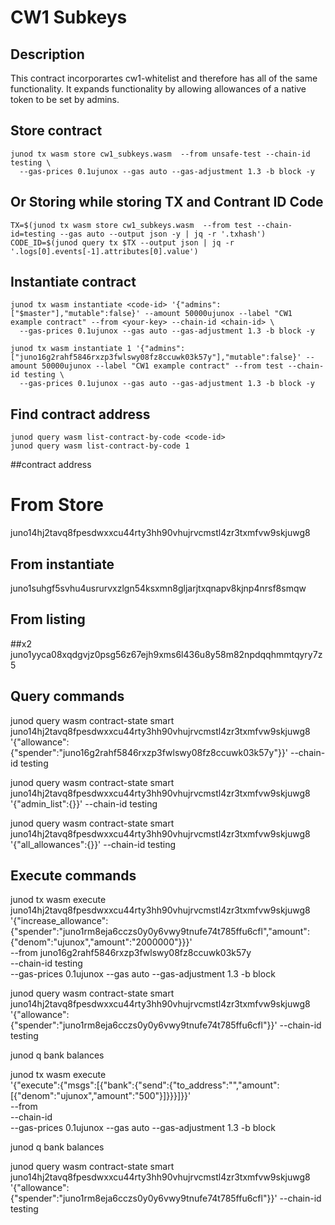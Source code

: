# CW1 Subkeys

## Description

This contract incorporartes cw1-whitelist and therefore has all of the same functionality. It expands functionality by allowing allowances of a native token to be set by admins.

## Store contract
```
junod tx wasm store cw1_subkeys.wasm  --from unsafe-test --chain-id testing \
  --gas-prices 0.1ujunox --gas auto --gas-adjustment 1.3 -b block -y
```


## Or Storing while storing TX and Contrant ID Code
```
TX=$(junod tx wasm store cw1_subkeys.wasm  --from test --chain-id=testing --gas auto --output json -y | jq -r '.txhash')
CODE_ID=$(junod query tx $TX --output json | jq -r '.logs[0].events[-1].attributes[0].value')
```

## Instantiate contract
```
junod tx wasm instantiate <code-id> '{"admins":["$master"],"mutable":false}' --amount 50000ujunox --label "CW1 example contract" --from <your-key> --chain-id <chain-id> \
  --gas-prices 0.1ujunox --gas auto --gas-adjustment 1.3 -b block -y
```

```
junod tx wasm instantiate 1 '{"admins":["juno16g2rahf5846rxzp3fwlswy08fz8ccuwk03k57y"],"mutable":false}' --amount 50000ujunox --label "CW1 example contract" --from test --chain-id testing \
  --gas-prices 0.1ujunox --gas auto --gas-adjustment 1.3 -b block -y
```

## Find contract address
```
junod query wasm list-contract-by-code <code-id>
junod query wasm list-contract-by-code 1
```




##contract address
# From Store
juno14hj2tavq8fpesdwxxcu44rty3hh90vhujrvcmstl4zr3txmfvw9skjuwg8

## From instantiate
juno1suhgf5svhu4usrurvxzlgn54ksxmn8gljarjtxqnapv8kjnp4nrsf8smqw

## From listing



##x2 
juno1yyca08xqdgvjz0psg56z67ejh9xms6l436u8y58m82npdqqhmmtqyry7z5






## Query commands
junod query wasm contract-state smart juno14hj2tavq8fpesdwxxcu44rty3hh90vhujrvcmstl4zr3txmfvw9skjuwg8 '{"allowance":{"spender":"juno16g2rahf5846rxzp3fwlswy08fz8ccuwk03k57y"}}' --chain-id testing

junod query wasm contract-state smart juno14hj2tavq8fpesdwxxcu44rty3hh90vhujrvcmstl4zr3txmfvw9skjuwg8 '{"admin_list":{}}' --chain-id testing

junod query wasm contract-state smart juno14hj2tavq8fpesdwxxcu44rty3hh90vhujrvcmstl4zr3txmfvw9skjuwg8 '{"all_allowances":{}}' --chain-id testing


## Execute commands
junod tx wasm execute juno14hj2tavq8fpesdwxxcu44rty3hh90vhujrvcmstl4zr3txmfvw9skjuwg8 \
  '{"increase_allowance":{"spender":"juno1rm8eja6cczs0y0y6vwy9tnufe74t785ffu6cfl","amount":{"denom":"ujunox","amount":"2000000"}}}' \
  --from juno16g2rahf5846rxzp3fwlswy08fz8ccuwk03k57y \
  --chain-id testing \
  --gas-prices 0.1ujunox --gas auto --gas-adjustment 1.3 -b block

junod query wasm contract-state smart juno14hj2tavq8fpesdwxxcu44rty3hh90vhujrvcmstl4zr3txmfvw9skjuwg8 '{"allowance":{"spender":"juno1rm8eja6cczs0y0y6vwy9tnufe74t785ffu6cfl"}}' --chain-id testing


junod q bank balances <key-C>


junod tx wasm execute <contract-addr> \
  '{"execute":{"msgs":[{"bank":{"send":{"to_address":"<key-C>","amount":[{"denom":"ujunox","amount":"500"}]}}}]}}' \
  --from <key-B> \
  --chain-id <chain-id> \
  --gas-prices 0.1ujunox --gas auto --gas-adjustment 1.3 -b block


junod q bank balances <key-C>


junod query wasm contract-state smart juno14hj2tavq8fpesdwxxcu44rty3hh90vhujrvcmstl4zr3txmfvw9skjuwg8 '{"allowance":{"spender":"juno1rm8eja6cczs0y0y6vwy9tnufe74t785ffu6cfl"}}' --chain-id testing


